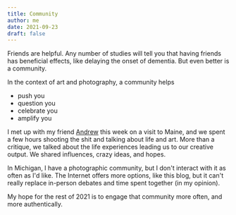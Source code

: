 ```yaml
---
title: Community
author: me
date: 2021-09-23
draft: false
---
```


Friends are helpful. Any number of studies will tell you that having friends has beneficial effects, like delaying the onset of dementia. But even better is a community.

In the context of art and photography, a community helps

* push you
* question you
* celebrate you
* amplify you

I met up with my friend [Andrew](http://frozenwaste.land) this week on a visit to Maine, and we spent a few hours shooting the shit and talking about life and art. More than a critique, we talked about the life experiences leading us to our creative output. We shared influences, crazy ideas, and hopes.

In Michigan, I have a photographic community, but I don't interact with it as often as I'd like. The Internet offers more options, like this blog, but it can't really replace in-person debates and time spent together (in my opinion).

My hope for the rest of 2021 is to engage that community more often, and more authentically.
